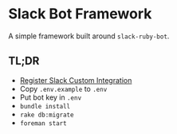 # Slack Bot Framework
A simple framework built around `slack-ruby-bot`.

## TL;DR

* [Register Slack Custom Integration](http://slack.com/apps/manage/custom-integrations)
* Copy `.env.example` to `.env`
* Put bot key in `.env`
* `bundle install`
* `rake db:migrate`
* `foreman start`
